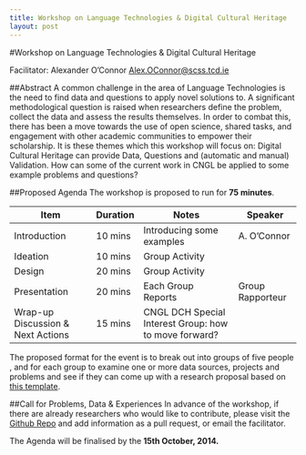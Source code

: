 ```yaml
---
title: Workshop on Language Technologies & Digital Cultural Heritage
layout: post
---
```


#Workshop on Language Technologies &amp; Digital Cultural Heritage

Facilitator: Alexander O’Connor <Alex.OConnor@scss.tcd.ie>

##Abstract
A common challenge in the area of Language Technologies is the need to find data and questions to apply novel solutions to. A significant methodological question is raised when researchers define the problem, collect the data and assess the results themselves. In order to combat this, there has been a move towards the use of open science, shared tasks, and engagement with other academic communities to empower their scholarship.
It is these themes which this workshop will focus on: Digital Cultural Heritage can provide Data, Questions and (automatic and manual) Validation. How can some of the current work in CNGL be applied to some example problems and questions?

##Proposed Agenda
The workshop is proposed to run for __75 minutes__.

| Item | Duration |	Notes |	Speaker |
| ---  | ---      | ---   |  ---    |
| Introduction |	10 mins |	Introducing some examples	| A. O’Connor |
| Ideation |	10 mins |	Group Activity | |
| Design |	20 mins |	Group Activity | |
| Presentation |	20 mins	| Each Group Reports |	Group Rapporteur |
| Wrap-up Discussion &amp; Next Actions |	15 mins |	CNGL DCH Special Interest Group: how to move forward? |  |

The proposed format for the event is to break out into groups of five people , and for each group
 to examine one or more data sources, projects and problems and see if they can come up with a research proposal based on [this template](https://github.com/CNGL-repo/DCHWorkshop2014/blob/master/Documents/template.md).

##Call for Problems, Data & Experiences
In advance of the workshop, if there are already researchers who would like to contribute, please visit the [Github Repo](https://github.com/CNGL-repo/DCHWorkshop2014)  and add information as a pull request, or email the facilitator.


The Agenda will be finalised by the __15th October, 2014.__
 


